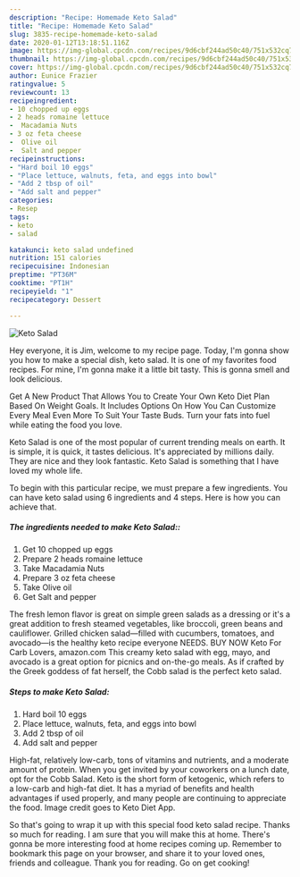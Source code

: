 ```yaml
---
description: "Recipe: Homemade Keto Salad"
title: "Recipe: Homemade Keto Salad"
slug: 3835-recipe-homemade-keto-salad
date: 2020-01-12T13:18:51.116Z
image: https://img-global.cpcdn.com/recipes/9d6cbf244ad50c40/751x532cq70/keto-salad-recipe-main-photo.jpg
thumbnail: https://img-global.cpcdn.com/recipes/9d6cbf244ad50c40/751x532cq70/keto-salad-recipe-main-photo.jpg
cover: https://img-global.cpcdn.com/recipes/9d6cbf244ad50c40/751x532cq70/keto-salad-recipe-main-photo.jpg
author: Eunice Frazier
ratingvalue: 5
reviewcount: 13
recipeingredient:
- 10 chopped up eggs
- 2 heads romaine lettuce
-  Macadamia Nuts
- 3 oz feta cheese
-  Olive oil
-  Salt and pepper
recipeinstructions:
- "Hard boil 10 eggs"
- "Place lettuce, walnuts, feta, and eggs into bowl"
- "Add 2 tbsp of oil"
- "Add salt and pepper"
categories:
- Resep
tags:
- keto
- salad

katakunci: keto salad undefined
nutrition: 151 calories
recipecuisine: Indonesian
preptime: "PT36M"
cooktime: "PT1H"
recipeyield: "1"
recipecategory: Dessert

---
```



![Keto Salad](https://img-global.cpcdn.com/recipes/9d6cbf244ad50c40/751x532cq70/keto-salad-recipe-main-photo.jpg)

Hey everyone, it is Jim, welcome to my recipe page. Today, I'm gonna show you how to make a special dish, keto salad. It is one of my favorites food recipes. For mine, I'm gonna make it a little bit tasty. This is gonna smell and look delicious.

Get A New Product That Allows You to Create Your Own Keto Diet Plan Based On Weight Goals. It Includes Options On How You Can Customize Every Meal Even More To Suit Your Taste Buds. Turn your fats into fuel while eating the food you love.

Keto Salad is one of the most popular of current trending meals on earth. It is simple, it is quick, it tastes delicious. It's appreciated by millions daily. They are nice and they look fantastic. Keto Salad is something that I have loved my whole life.


To begin with this particular recipe, we must prepare a few ingredients. You can have keto salad using 6 ingredients and 4 steps. Here is how you can achieve that.

##### The ingredients needed to make Keto Salad::

1. Get 10 chopped up eggs
1. Prepare 2 heads romaine lettuce
1. Take  Macadamia Nuts
1. Prepare 3 oz feta cheese
1. Take  Olive oil
1. Get  Salt and pepper


The fresh lemon flavor is great on simple green salads as a dressing or it&#39;s a great addition to fresh steamed vegetables, like broccoli, green beans and cauliflower. Grilled chicken salad—filled with cucumbers, tomatoes, and avocado—is the healthy keto recipe everyone NEEDS. BUY NOW Keto For Carb Lovers, amazon.com This creamy keto salad with egg, mayo, and avocado is a great option for picnics and on-the-go meals. As if crafted by the Greek goddess of fat herself, the Cobb salad is the perfect keto salad. 

##### Steps to make Keto Salad:

1. Hard boil 10 eggs
1. Place lettuce, walnuts, feta, and eggs into bowl
1. Add 2 tbsp of oil
1. Add salt and pepper


High-fat, relatively low-carb, tons of vitamins and nutrients, and a moderate amount of protein. When you get invited by your coworkers on a lunch date, opt for the Cobb Salad. Keto is the short form of ketogenic, which refers to a low-carb and high-fat diet. It has a myriad of benefits and health advantages if used properly, and many people are continuing to appreciate the food. Image credit goes to Keto Diet App. 

So that's going to wrap it up with this special food keto salad recipe. Thanks so much for reading. I am sure that you will make this at home. There's gonna be more interesting food at home recipes coming up. Remember to bookmark this page on your browser, and share it to your loved ones, friends and colleague. Thank you for reading. Go on get cooking!
